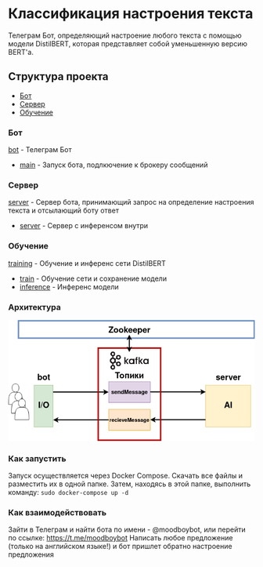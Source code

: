# Классификация настроения текста
Телеграм Бот, определяющий настроение любого текста с помощью модели DistilBERT, которая представляет собой уменьшенную версию BERT'а.

## Структура проекта
- [Бот](#bot)
- [Сервер](#server)
- [Обучение](#train)

### Бот
[bot](/bot) - Телеграм Бот

- [main](/bot/bot.py) - Запуск бота, подлкючение к брокеру сообщений


### Сервер
[server](/server) - Сервер бота, принимающий запрос на определение настроения текста и отсылающий боту ответ

- [server](server/server.py) - Сервер с инференсом внутри

### Обучение
[training](/training) - Обучение и инференс сети DistilBERT

- [train](/training/train.ipynb) - Обучение сети и сохранение модели
- [inference](/training/inference.ipynb) - Инференс модели

### Архитектура

![Архитектура](architecture.png)

### Как запустить

Запуск осуществляется через Docker Compose.
Скачать все файлы и разместить их в одной папке. Затем, находясь в этой папке, выполнить команду: `sudo docker-compose up -d`

### Как взаимодействовать

Зайти в Телеграм и найти бота по имени - @moodboybot, или перейти по ссылке: https://t.me/moodboybot
Написать любое предложение (только на английском языке!) и бот пришлет обратно настроение предложения
